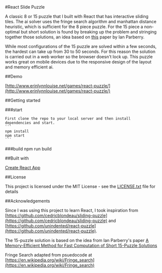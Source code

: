 #React Slide Puzzle

A classic 8 or 15 puzzle that I built with React that has interactive sliding tiles. The ai solver uses the fringe search algorithm and manhattan distance heuristic, which is sufficient for the 8 piece puzzle. For the 15 piece a non-optimal but short solution is found by breaking up the problem and stringing together those solutions, an idea based on [this](https://pdfs.semanticscholar.org/21be/9f73ab7afb7991b8cfbdaf96e4124a0bec89.pdf) paper by Ian Parberry.

While most configurations of the 15 puzzle are solved within a few seconds, the hardest can take up from 30 to 50 seconds. For this reason the solution is carried out in a web worker so the browser doesn't lock up. This puzzle works great on mobile devices due to the responsive design of the layout and memory efficient ai.

##Demo

[http://www.erinlynnlouise.net/games/react-puzzle/](http://www.erinlynnlouise.net/games/react-puzzle/)

##Getting started

   ###start

    First clone the repo to your local server and then install dependencies and start.
    ```
    npm install
    npm start
    ```
   ###build
    npm run build

##Built with

[Create React App](https://github.com/facebook/create-react-app)

##License

This project is licensed under the MIT License - see the [LICENSE.txt](LICENSE.txt) file for details

##Acknowledgements

Since I was using this project to learn React, I took inspiration from [https://github.com/cedricblondeau/sliding-puzzle](https://github.com/cedricblondeau/sliding-puzzle) and [https://github.com/unindented/react-puzzle](https://github.com/unindented/react-puzzle).

The 15-puzzle solution is based on the idea from Ian Parberry's paper [A Memory-Efficient Method for Fast Computation of Short 15-Puzzle Solutions](https://pdfs.semanticscholar.org/21be/9f73ab7afb7991b8cfbdaf96e4124a0bec89.pdf)

Fringe Search adapted from psuedocode at [https://en.wikipedia.org/wiki/Fringe_search](https://en.wikipedia.org/wiki/Fringe_search)

